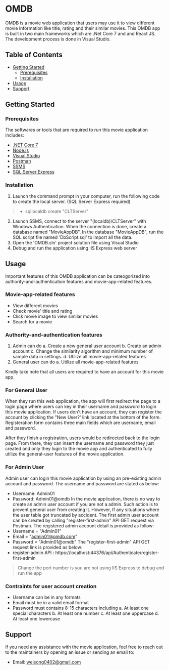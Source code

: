 # OMDB
OMDB is a movie web application that users may use it to view different movie information like title, rating and their similar movies. This OMDB app is built in two main frameworks which are .Net Core 7 and and React JS. The development process is done in Visual Studio.

## Table of Contents
- [Getting Started](#getting-started)
  - [Prerequisites](#prerequisites)
  - [Installation](#installation)
- [Usage](#usage)
- [Support](#support)

## Getting Started

### Prerequisites
The softwares or tools that are required to run this movie application includes:
- [.NET Core 7](https://dotnet.microsoft.com/download)
- [Node.js](https://nodejs.org/en/download/)
- [Visual Studio](https://visualstudio.microsoft.com/downloads/)
- [Postman](https://www.postman.com/downloads/)
- [SSMS](https://learn.microsoft.com/en-us/sql/ssms/download-sql-server-management-studio-ssms?view=sql-server-ver16)
- [SQL Server Express](https://www.microsoft.com/en-us/sql-server/sql-server-downloads)

### Installation
1. Launch the command prompt in your computer, run the following code to create the local server. (SQL Server Express required)
  >  - sqllocaldb create "CLTServer"
2. Launch SSMS, connect to the server "(localdb)\CLTServer" with Windows Authentication. When the connection is done, create a database named "MovieAppDB". In the database "MovieAppDB", run the SQL script file named 'DbScript.sql' to import all the data.
3. Open the 'OMDB.sln' project solution file using Visual Studio
4. Debug and run the application using IIS Express web server

## Usage
Important features of this OMDB application can be cateogorized into authority-and-authentication features and movie-app-related features.

### Movie-app-related features
- View different movies
- Check movie' title and rating
- Click movie image to view similar movies
- Search for a movie

### Authority-and-authentication features
1. Admin can do
  a. Create a new general user account
  b. Create an admin account
  c. Change the similarity algorithm and minimum number of sample data in settings.
  d. Utilize all movie-app-related features
2. General user can do
  a. Utilize all movie-app-related features

Kindly take note that all users are required to have an account for this movie app. 

### For General User
When they run this web application, the app will first redirect the page to a login page where users can key in their username and password to login this movie application. If users don't have an account, they can register the account by clicking the "New User?' link located at the bottom of the form. Registeration form contains three main fields which are username, email and password.
  
After they finish a registration, users would be redirected back to the login page. From there, they can insert the username and password they just created and only they login to the movie app and authenticated to fully utilize the general-user features of the movie application.

### For Admin User
Admin user can login this movie application by using an pre-existing admin account and password.
The username and password are stated as below:
  - Username: Admin01
  - Password: Admin01@omdb
In the movie application, there is no way to create an admin user account if you are not a admin. Such action is to prevent general user from creating it. However, If any situations where the user table got truncated by accident. The first admin user account can be created by calling "register-first-admin" API GET request via Postman.
The registered admin account detail is provided as follow:
  - Username = "Admin01"
  - Email = "admin01@omdb.com"
  - Password = "Admin01@omdb"
The "register-first-admin" API GET request link is provided as below:
- register-admin API : https://localhost:44376/api/Authenticate/register-first-admin

> Change the port number is you are not using IIS Express to debug and run the app

### Contraints for user account creation
- Username can be in any formats
- Email must be in a valid email format
- Password must contains 8-15 characters including
  a. At least one special characters
  b. At least one number
  c. At least one uppercase
  d. At least one lowercase

## Support
If you need any assistance with the movie application, feel free to reach out to the maintainers by opening an issue or sending an email to:
- Email: weisong0402@gmail.com
